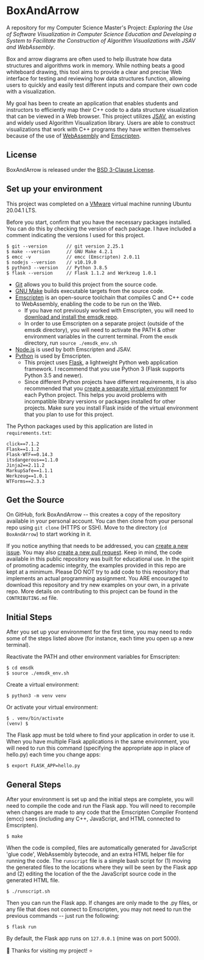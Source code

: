 # BoxAndArrow
A repository for my Computer Science Master's Project: *Exploring the Use of Software Visualization in Computer Science Education and Developing a System to Facilitate the Construction of Algorithm Visualizations with JSAV and WebAssembly*.<br>

Box and arrow diagrams are often used to help illustrate how data structures and algorithms work in memory. While nothing beats a good whiteboard drawing, this tool aims to provide a clear and precise Web interface for testing and reviewing how data structures function, allowing users to quickly and easily test different inputs and compare their own code with a visualization.<br>

My goal has been to create an application that enables students and instructors to efficiently map their C++ code to a data structure visualization that can be viewed in a Web browser. This project utilizes [JSAV](http://jsav.io/), an existing and widely used Algorithm Visualization library. Users are able to construct visualizations that work with C++ programs they have written themselves because of the use of [WebAssembly](https://webassembly.org/) and [Emscripten](https://emscripten.org/docs/compiling/WebAssembly.html).

## License

BoxAndArrow is released under the [BSD 3-Clause License](https://github.com/shelleywong/BoxAndArrow/LICENSE).

## Set up your environment

This project was completed on a [VMware](https://www.vmware.com/) virtual machine running Ubuntu 20.04.1 LTS.<br>

Before you start, confirm that you have the necessary packages installed. You can do this by checking the version of each package. I have included a comment indicating the versions I used for this project.
```
$ git --version       // git version 2.25.1
$ make --version      // GNU Make 4.2.1
$ emcc -v             // emcc (Emscripten) 2.0.11
$ nodejs --version    // v10.19.0
$ python3 --version   // Python 3.8.5
$ flask --version     // Flask 1.1.2 and Werkzeug 1.0.1
```

* [Git](https://git-scm.com/) allows you to build this project from the source code.
* [GNU Make](https://www.gnu.org/software/make/) builds executable targets from the source code.
* [Emscripten](https://emscripten.org/docs/introducing_emscripten/about_emscripten.html) is an open-source toolchain that compiles C and C++ code to WebAssembly, enabling the code to be run on the Web.
  * If you have not previously worked with Emscripten, you will need to [download and install the emsdk repo](https://emscripten.org/docs/getting_started/downloads.html).
  * In order to use Emscripten on a separate project (outside of the emsdk directory), you will need to activate the PATH & other environment variables in the current terminal. From the `emsdk` directory, run `source ./emsdk_env.sh`
* [Node.js](https://nodejs.org/en/) is used by both Emscripten and JSAV.
* [Python](https://www.python.org/) is used by Emscripten.
  * This project uses [Flask](https://flask.palletsprojects.com/en/1.1.x/), a lightweight Python web application framework. I recommend that you use Python 3 (Flask supports Python 3.5 and newer).
  * Since different Python projects have different requirements, it is also recommended that you [create a separate virtual environment](https://flask.palletsprojects.com/en/1.1.x/installation/#install-flask) for each Python project. This helps you avoid problems with incompatible library versions or packages installed for other projects. Make sure you install Flask inside of the virtual environment that you plan to use for this project.<br>

The Python packages used by this application are listed in `requirements.txt`:
```
click==7.1.2
Flask==1.1.2
Flask-WTF==0.14.3
itsdangerous==1.1.0
Jinja2==2.11.2
MarkupSafe==1.1.1
Werkzeug==1.0.1
WTForms==2.3.3
```

## Get the Source

On GitHub, fork BoxAndArrow -- this creates a copy of the repository available in your personal account. You can then clone from your personal repo using `git clone` (HTTPS or SSH). Move to the directory (`cd BoxAndArrow`) to start working in it.<br>

If you notice anything that needs to be addressed, you can [create a new issue](https://github.com/shelleywong/BoxAndArrow/issues). You may also [create a new pull request](https://github.com/shelleywong/BoxAndArrow/pulls). Keep in mind, the code available in this public repository was built for educational use. In the spirit of promoting academic integrity, the examples provided in this repo are kept at a minimum. Please DO NOT try to add code to this repository that implements an actual programming assignment. You ARE encouraged to download this repository and try new examples on your own, in a private repo. More details on contributing to this project can be found in the `CONTRIBUTING.md` file.

## Initial Steps

After you set up your environment for the first time, you may need to redo some of the steps listed above (for instance, each time you open up a new terminal).<br>

Reactivate the PATH and other environment variables for Emscripten:
```
$ cd emsdk
$ source ./emsdk_env.sh
```

Create a virtual environment:
```
$ python3 -m venv venv
```

Or activate your virtual environment:
```
$ . venv/bin/activate
(venv) $
```

The Flask app must be told where to find your application in order to use it. When you have multiple Flask applications in the same environment, you will need to run this command (specifying the appropriate app in place of hello.py) each time you change apps:
```
$ export FLASK_APP=hello.py
```

## General Steps

After your environment is set up and the initial steps are complete, you will need to compile the code and run the Flask app. You will need to recompile when changes are made to any code that the Emscripten Compiler Frontend (emcc) sees (including any C++, JavaScript, and HTML connected to Emscripten).
```
$ make
```

When the code is compiled, files are automatically generated for JavaScript 'glue code', WebAssembly bytecode, and an extra HTML helper file for running the code. The `runscript` file is a simple bash script for (1) moving the generated files to the locations where they will be seen by the Flask app and (2) editing the location of the the JavaScript source code in the generated HTML file.
```
$ ./runscript.sh
```

Then you can run the Flask app. If changes are only made to the .py files, or any file that does not connect to Emscripten, you may not need to run the previous commands -- just run the following:
```
$ flask run
```
By default, the Flask app runs on `127.0.0.1` (mine was on port 5000).<br>

:rainbow: Thanks for visiting my project! :star:

